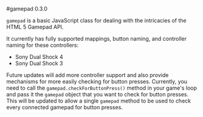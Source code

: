 #gamepad 0.3.0

`gamepad` is a basic JavaScript class for dealing with the intricacies of the HTML 5 Gamepad API.

It currently has fully supported mappings, button naming, and controller naming for these controllers:

* Sony Dual Shock 4
* Sony Dual Shock 3

Future updates will add more controller support and also provide mechanisms for more easily checking for button presses. Currently, you need to call the `gamepad.checkForButtonPress()` method in your game's loop and pass it the `gamepad` object that you want to check for button presses. This will be updated to allow a single `gamepad` method to be used to check every connected gamepad for button presses.
